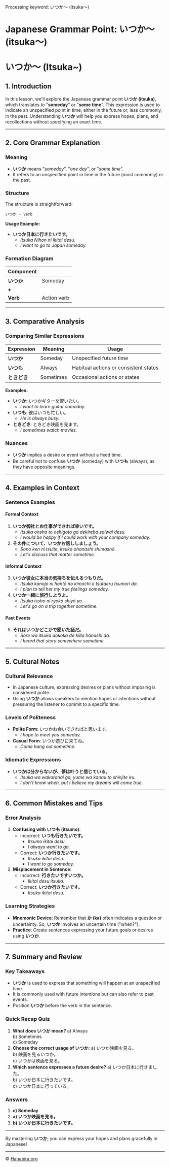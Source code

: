 Processing keyword: いつか～ (itsuka～)
# Japanese Grammar Point: いつか～ (itsuka～)
# いつか～ (Itsuka~)
## 1. Introduction
In this lesson, we'll explore the Japanese grammar point **いつか (itsuka)**, which translates to "**someday**" or "**some time**". This expression is used to indicate an unspecified point in time, either in the future or, less commonly, in the past. Understanding **いつか** will help you express hopes, plans, and recollections without specifying an exact time.

---
## 2. Core Grammar Explanation
### Meaning
- **いつか** means "*someday*", "*one day*", or "*some time*".
- It refers to an unspecified point in time in the future (most commonly) or the past.
### Structure
The structure is straightforward:
```plaintext
いつか + Verb
```
**Usage Example:**
- **いつか日本に行きたいです。**
  - *Itsuka Nihon ni ikitai desu.*
  - *I want to go to Japan someday.*
### Formation Diagram
| **Component** |             |
|---------------|-------------|
| **いつか**     | Someday     |
| **+**         |             |
| **Verb**      | Action verb |
---
## 3. Comparative Analysis
### Comparing Similar Expressions
| Expression   | Meaning       | Usage                                   |
|--------------|---------------|-----------------------------------------|
| **いつか**     | Someday       | Unspecified future time                 |
| **いつも**     | Always        | Habitual actions or consistent states   |
| **ときどき**   | Sometimes     | Occasional actions or states            |
**Examples:**
- **いつか**: いつかギターを習いたい。
  - *I want to learn guitar someday.*
- **いつも**: 彼はいつも忙しい。
  - *He is always busy.*
- **ときどき**: ときどき映画を見ます。
  - *I sometimes watch movies.*
### Nuances
- **いつか** implies a desire or event without a fixed time.
- Be careful not to confuse **いつか** (someday) with **いつも** (always), as they have opposite meanings.
---
## 4. Examples in Context
### Sentence Examples
#### Formal Context
1. **いつか御社とお仕事ができれば幸いです。**
   - *Itsuka onsha to oshigoto ga dekireba saiwai desu.*
   - *I would be happy if I could work with your company someday.*
2. **その件について、いつかお話ししましょう。**
   - *Sono ken ni tsuite, itsuka ohanashi shimashō.*
   - *Let's discuss that matter sometime.*
#### Informal Context
3. **いつか彼女に本当の気持ちを伝えるつもりだ。**
   - *Itsuka kanojo ni hontō no kimochi o tsutaeru tsumori da.*
   - *I plan to tell her my true feelings someday.*
4. **いつか一緒に旅行しようよ。**
   - *Itsuka issho ni ryokō shiyō yo.*
   - *Let's go on a trip together sometime.*
#### Past Events
5. **それはいつかどこかで聞いた話だ。**
   - *Sore wa itsuka dokoka de kiita hanashi da.*
   - *I heard that story somewhere sometime.*
---
## 5. Cultural Notes
### Cultural Relevance
- In Japanese culture, expressing desires or plans without imposing is considered polite.
- Using **いつか** allows speakers to mention hopes or intentions without pressuring the listener to commit to a specific time.
### Levels of Politeness
- **Polite Form**: いつかお会いできればと思います。
  - *I hope to meet you someday.*
- **Casual Form**: いつか遊びに来てね。
  - *Come hang out sometime.*
### Idiomatic Expressions
- **いつかは分からないが、夢は叶うと信じている。**
  - *Itsuka wa wakaranai ga, yume wa kanau to shinjite iru.*
  - *I don't know when, but I believe my dreams will come true.*
---
## 6. Common Mistakes and Tips
### Error Analysis
1. **Confusing with いつも (itsumo)**:
   - Incorrect: **いつも行きたいです。**
     - *Itsumo ikitai desu.*
     - *I always want to go.*
   - Correct: **いつか行きたいです。**
     - *Itsuka ikitai desu.*
     - *I want to go someday.*
2. **Misplacement in Sentence**:
   - Incorrect: **行きたいですいつか。**
     - *Ikitai desu itsuka.*
   - Correct: **いつか行きたいです。**
     - *Itsuka ikitai desu.*
### Learning Strategies
- **Mnemonic Device**: Remember that **か (ka)** often indicates a question or uncertainty. So, **いつか** involves an uncertain time ("when?").
- **Practice**: Create sentences expressing your future goals or desires using **いつか**.
---
## 7. Summary and Review
### Key Takeaways
- **いつか** is used to express that something will happen at an unspecified time.
- It is commonly used with future intentions but can also refer to past events.
- Position **いつか** before the verb in the sentence.
### Quick Recap Quiz
1. **What does いつか mean?**
   a) Always  
   b) Sometimes  
   c) Someday
2. **Choose the correct usage of いつか:**
   a) いつか映画を見る。  
   b) 映画を見るいつか。  
   c) いつかは映画を見る。
3. **Which sentence expresses a future desire?**
   a) いつか日本に行きました。  
   b) いつか日本に行きたいです。  
   c) いつか日本に行っている。
### Answers
1. **c) Someday**
2. **a) いつか映画を見る。**
3. **b) いつか日本に行きたいです。**
---
By mastering **いつか**, you can express your hopes and plans gracefully in Japanese!


---

© [Hanabira.org](https://hanabira.org)
